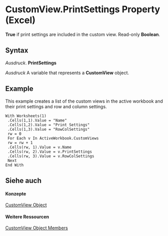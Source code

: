 
# CustomView.PrintSettings Property (Excel)

 **True** if print settings are included in the custom view. Read-only **Boolean**.


## Syntax

 _Ausdruck_. **PrintSettings**

 _Ausdruck_ A variable that represents a **CustomView** object.


## Example

This example creates a list of the custom views in the active workbook and their print settings and row and column settings.


```
With Worksheets(1) 
 .Cells(1,1).Value = "Name" 
 .Cells(1,2).Value = "Print Settings" 
 .Cells(1,3).Value = "RowColSettings" 
 rw = 0 
 For Each v In ActiveWorkbook.CustomViews 
 rw = rw + 1 
 .Cells(rw, 1).Value = v.Name 
 .Cells(rw, 2).Value = v.PrintSettings 
 .Cells(rw, 3).Value = v.RowColSettings 
 Next 
End With
```


## Siehe auch


#### Konzepte


[CustomView Object](e16b1920-faeb-62d4-4d27-59745c4f5355.md)
#### Weitere Ressourcen


[CustomView Object Members](http://msdn.microsoft.com/library/09dae79a-9c56-48ad-e3b9-d2e058467233%28Office.15%29.aspx)